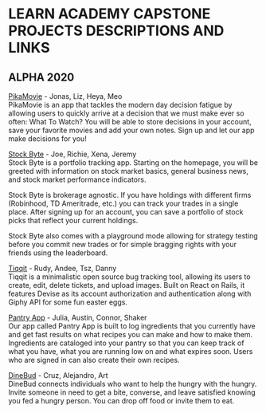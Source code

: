 # LEARN ACADEMY CAPSTONE PROJECTS DESCRIPTIONS AND LINKS

## ALPHA 2020

[PikaMovie](https://pikamovie.herokuapp.com/ ) - Jonas, Liz, Heya, Meo
<br />
PikaMovie is an app that tackles the modern day decision fatigue by allowing users to quickly arrive at a decision that we must make ever so often: What To Watch? You will be able to store decisions in your account, save your favorite movies and add your own notes. Sign up and let our app make decisions for you!

[Stock Byte](https://stockbyte.herokuapp.com/) - Joe, Richie, Xena, Jeremy
<br />
Stock Byte is a portfolio tracking app. Starting on the homepage, you will be greeted with information on stock market basics, general business news, and stock market performance indicators.

Stock Byte is brokerage agnostic. If you have holdings with different firms (Robinhood, TD Ameritrade, etc.) you can track your trades in a single place. After signing up for an account, you can save a portfolio of stock picks that reflect your current holdings.

Stock Byte also comes with a playground mode allowing for strategy testing before you commit new trades or for simple bragging rights with your friends using the leaderboard.

[Tiqqit](http://www.tiqqit.net/) - Rudy, Andee, Tsz, Danny
<br />
Tiqqit is a minimalistic open source bug tracking tool, allowing its users to create, edit, delete tickets, and upload images. Built on React on Rails, it features Devise as its account authorization and authentication along with Giphy API for some fun easter eggs.

[Pantry App](https://pantry-application.herokuapp.com/) - Julia, Austin, Connor, Shaker
<br />
Our app called Pantry App is built to log ingredients that you currently have and get fast results on what recipes you can make and how to make them. Ingredients are cataloged into your pantry so that you can keep track of what you have, what you are running low on and what expires soon. Users who are signed in can also create their own recipes.

[DineBud](https://dinebud.herokuapp.com/login) - Cruz, Alejandro, Art
<br />
DineBud connects individuals who want to help the hungry with the hungry. Invite someone in need to get a bite, converse, and leave satisfied knowing you fed a hungry person. You can drop off food or invite them to eat.
